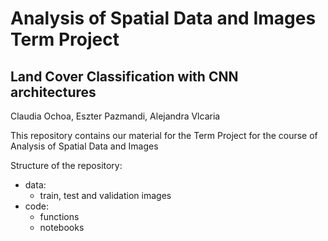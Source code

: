# Analysis of Spatial Data and Images Term Project
## Land Cover Classification with CNN architectures

Claudia Ochoa, Eszter Pazmandi, Alejandra Vlcaria

This repository contains our material for the Term Project for the course of Analysis of Spatial Data and Images

Structure of the repository: 
- data: 
    - train, test and validation images 
- code:
    - functions
    - notebooks
